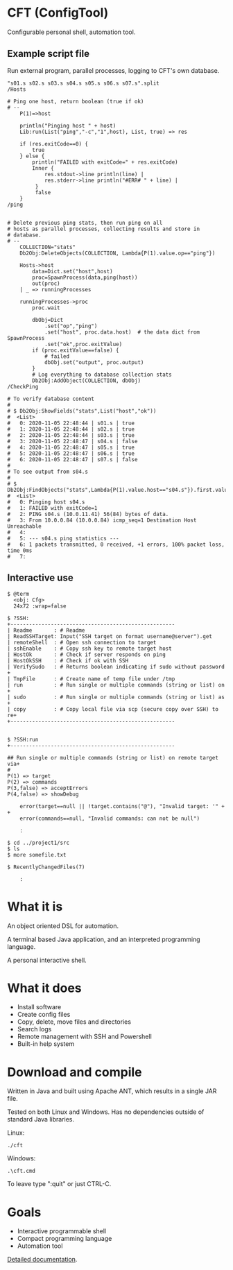 

# CFT (ConfigTool)

Configurable personal shell, automation tool.

## Example script file

Run external program, parallel processes, logging to CFT's own database.

```
"s01.s s02.s s03.s s04.s s05.s s06.s s07.s".split
/Hosts

# Ping one host, return boolean (true if ok)
# --
	P(1)=>host

	println("Pinging host " + host)
	Lib:run(List("ping","-c","1",host), List, true) => res
	
	if (res.exitCode==0) {
		true
	} else {
		println("FAILED with exitCode=" + res.exitCode)
		Inner {
			res.stdout->line println(line) |
			res.stderr->line println("#ERR# " + line) |
		 }
		 false
	}
/ping


# Delete previous ping stats, then run ping on all
# hosts as parallel processes, collecting results and store in 
# database.
# --
	COLLECTION="stats"
	Db2Obj:DeleteObjects(COLLECTION, Lambda{P(1).value.op=="ping"})

	Hosts->host
		data=Dict.set("host",host)
		proc=SpawnProcess(data,ping(host))
		out(proc)
	| _ => runningProcesses

	runningProcesses->proc
		proc.wait

		dbObj=Dict
			.set("op","ping")
			.set("host", proc.data.host)  # the data dict from SpawnProcess
			.set("ok",proc.exitValue)
		if (proc.exitValue==false) {
			# failed
			dbObj.set("output", proc.output)
		}
		# Log everything to database collection stats
		Db2Obj:AddObject(COLLECTION, dbObj)
/CheckPing

# To verify database content
#
# $ Db2Obj:ShowFields("stats",List("host","ok"))
#  <List>
#  	0: 2020-11-05 22:48:44 | s01.s | true
#   1: 2020-11-05 22:48:44 | s02.s | true
#   2: 2020-11-05 22:48:44 | s03.s | true
#   3: 2020-11-05 22:48:47 | s04.s | false
#   4: 2020-11-05 22:48:47 | s05.s | true
#   5: 2020-11-05 22:48:47 | s06.s | true
#   6: 2020-11-05 22:48:47 | s07.s | false
#
# To see output from s04.s
#
# $ Db2Obj:FindObjects("stats",Lambda{P(1).value.host=="s04.s"}).first.value.output
#  <List>
#   0: Pinging host s04.s
#   1: FAILED with exitCode=1
#   2: PING s04.s (10.0.11.41) 56(84) bytes of data.
#   3: From 10.0.0.84 (10.0.0.84) icmp_seq=1 Destination Host Unreachable
#   4: 
#   5: --- s04.s ping statistics ---
#   6: 1 packets transmitted, 0 received, +1 errors, 100% packet loss, time 0ms
#   7: 

```

## Interactive use


```
$ @term
  <obj: Cfg>
  24x72 :wrap=false

$ ?SSH:
+-----------------------------------------------------
| Readme       : # Readme
| ReadSSHTarget: Input("SSH target on format username@server").get
| remoteShell  : # Open ssh connection to target
| sshEnable    : # Copy ssh key to remote target host
| HostOk       : # Check if server responds on ping
| HostOkSSH    : # Check if ok with SSH
| VerifySudo   : # Returns boolean indicating if sudo without password +
| TmpFile      : # Create name of temp file under /tmp
| run          : # Run single or multiple commands (string or list) on +
| sudo         : # Run single or multiple commands (string or list) as +
| copy         : # Copy local file via scp (secure copy over SSH) to re+
+-----------------------------------------------------


$ ?SSH:run
+-----------------------------------------------------

## Run single or multiple commands (string or list) on remote target via+
#
P(1) => target 
P(2) => commands
P(3,false) => acceptErrors
P(4,false) => showDebug

    error(target==null || !target.contains("@"), "Invalid target: '" + +
    error(commands==null, "Invalid commands: can not be null")

	:

$ cd ../project1/src
$ ls
$ more somefile.txt

$ RecentlyChangedFiles(7)
    
    :
```

# What it is

An object oriented DSL for automation.

A terminal based Java application, and an interpreted programming language.

A personal interactive shell.

# What it does

- Install software
- Create config files
- Copy, delete, move files and directories
- Search logs
- Remote management with SSH and Powershell
- Built-in help system

# Download and compile

Written in Java and built using Apache ANT, which results in a single JAR file. 

Tested on both Linux and Windows. Has no dependencies outside of standard Java libraries.


Linux: 

```
./cft
```

Windows:

```
.\cft.cmd
```

To leave type ":quit" or just CTRL-C.



# Goals

- Interactive programmable shell
- Compact programming language
- Automation tool



[Detailed documentation](doc/Doc.md).
